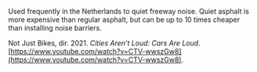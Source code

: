 Used frequently in the Netherlands to quiet freeway noise. Quiet asphalt is more expensive than regular asphalt, but  can be up to 10 times cheaper than installing noise barriers. 


Not Just Bikes, dir. 2021. _Cities Aren’t Loud: Cars Are Loud_. [https://www.youtube.com/watch?v=CTV-wwszGw8](https://www.youtube.com/watch?v=CTV-wwszGw8).